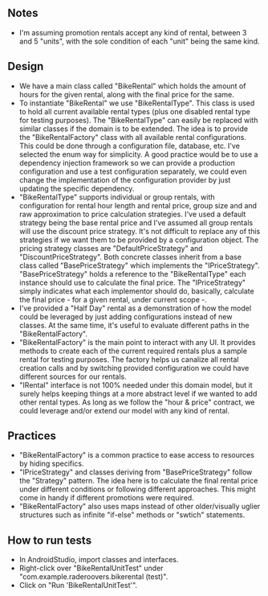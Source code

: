 Notes
-----
- I'm assuming promotion rentals accept any kind of rental, between 3 and 5 "units", with the sole condition of each "unit" being the same kind.

Design
------
- We have a main class called "BikeRental" which holds the amount of hours for the given rental, along with the final price for the same.
- To instantiate "BikeRental" we use "BikeRentalType". This class is used to hold all current available rental types (plus one disabled rental type for testing purposes).
	The "BikeRentalType" can easily be replaced with similar classes if the domain is to be extended. The idea is to provide the "BikeRentalFactory" class with all available
	rental configurations. This could be done through a configuration file, database, etc. I've selected the enum way for simplicity. A good practice would be to use a dependency
	injection framework so we can provide a production configuration and use a test configuration separately, we could even change the implementation of the configuration provider
	by just updating the specific dependency.
- "BikeRentalType" supports individual or group rentals, with configuration for rental hour length and rental price, group size and and raw approximation to price calculation
	strategies. I've used a default strategy being the base rental price and I've assumed all group rentals will use the discount price strategy. It's not difficult to replace
	any of this strategies if we want them to be provided by a configuration object. The pricing strategy classes are "DefaultPriceStrategy" and "DiscountPriceStrategy". Both
	concrete classes inherit from a base class called "BasePriceStrategy" which implements the "IPriceStrategy". "BasePriceStrategy" holds a reference to the "BikeRentalType"
	each instance should use to calculate the final price. The "IPriceStrategy" simply indicates what each implementor should do, basically, calculate the final price - for
	a given rental, under current scope -.
- I've provided a "Half Day" rental as a demonstration of how the model could be leveraged by just adding configurations instead of new classes. At the same time, it's useful to
	evaluate different paths in the "BikeRentalFactory".
- "BikeRentalFactory" is the main point to interact with any UI. It provides methods to create each of the current required rentals plus a sample rental for testing purposes.
	The factory helps us canalize all rental creation calls and by switching provided configuration we could have different sources for our rentals.
- "IRental" interface is not 100% needed under this domain model, but it surely helps keeping things at a more abstract level if we wanted to add other rental types. As long as
	we follow the "hour & price" contract, we could leverage and/or extend our model with any kind of rental.

Practices
---------
- "BikeRentalFactory" is a common practice to ease access to resources by hiding specifics.
- "IPriceStrategy" and classes deriving from "BasePriceStrategy" follow the "Strategy" pattern. The idea here is to calculate the final rental price under different conditions
	or following different approaches. This might come in handy if different promotions were required.
- "BikeRentalFactory" also uses maps instead of other older/visually uglier structures such as infinite "if-else" methods or "swtich" statements.

How to run tests
----------------
- In AndroidStudio, import classes and interfaces.
- Right-click over "BikeRentalUnitTest" under "com.example.raderoovers.bikerental (test)".
- Click on "Run 'BikeRentalUnitTest'".